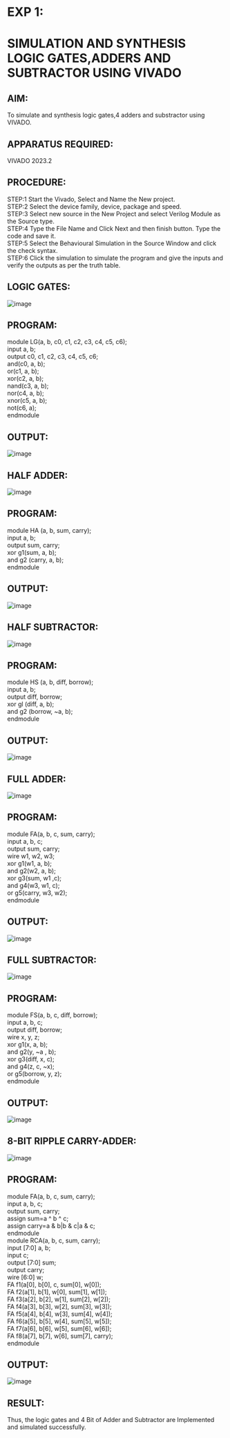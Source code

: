 # EXP 1:
# SIMULATION AND SYNTHESIS LOGIC GATES,ADDERS AND SUBTRACTOR USING VIVADO

## AIM: 
To simulate and synthesis logic gates,4  adders and substractor using VIVADO.

## APPARATUS REQUIRED:
VIVADO 2023.2

## PROCEDURE:
STEP:1 Start the Vivado, Select and Name the New project.<br>
STEP:2 Select the device family, device, package and speed.<br>
STEP:3 Select new source in the New Project and select Verilog Module
as the Source type.<br>
STEP:4 Type the File Name and Click Next and then finish button. Type
the code and save it.<br>
STEP:5 Select the Behavioural Simulation in the Source Window and
click the check syntax.<br>
STEP:6 Click the simulation to simulate the program and give the inputs
and verify the outputs as per the truth table.


## LOGIC GATES:

![image](https://github.com/Gokulnaath03/vlsi-exp1/assets/167178811/48aa8480-8544-48f5-bdbb-1f7c9a11f4b2)


## PROGRAM:
module LG(a, b, c0, c1, c2, c3, c4, c5, c6);<br>
input a, b;<br>
output c0, c1, c2, c3, c4, c5, c6;<br>
and(c0, a, b);<br>
or(c1, a, b);<br>
xor(c2, a, b);<br>
nand(c3, a, b);<br>
nor(c4, a, b);<br>
xnor(c5, a, b);<br>
not(c6, a);<br>
endmodule



## OUTPUT:

![image](https://github.com/Gokulnaath03/vlsi-exp1/assets/167178811/e78c1ace-1412-446f-9902-a1f5361be7da)



## HALF ADDER:


![image](https://github.com/Gokulnaath03/vlsi-exp1/assets/167178811/115e403a-bf53-4d02-b10e-dbf6bc1ff749)


## PROGRAM:
module HA (a, b, sum, carry);<br>
input a, b;<br>
output sum, carry;<br>
xor g1(sum, a, b);<br>
and g2 (carry, a, b);<br>
endmodule


##  OUTPUT:

![image](https://github.com/Gokulnaath03/vlsi-exp1/assets/167178811/85ea124c-5422-4abd-ae75-44b6ecf60f57)



## HALF SUBTRACTOR:


![image](https://github.com/Gokulnaath03/vlsi-exp1/assets/167178811/b0eefd7b-8f91-4cb1-98a1-efdaaefe6d19)



## PROGRAM:
module HS (a, b, diff, borrow);<br>
input a, b;<br>
output diff, borrow;<br>
xor gl (diff, a, b);<br>
and g2 (borrow, ~a, b);<br>
endmodule


## OUTPUT:


![image](https://github.com/Gokulnaath03/vlsi-exp1/assets/167178811/f29a2908-8e11-4721-a9f1-b61e11d9f501)



## FULL ADDER:

![image](https://github.com/Gokulnaath03/vlsi-exp1/assets/167178811/34d91575-840e-46b4-ac9d-0f5eaa2e32b9)

## PROGRAM:
module FA(a, b, c, sum, carry);<br>
input a, b, c;<br>
output sum, carry;<br>
wire w1, w2, w3;<br>
xor g1(w1, a, b);<br>
and g2(w2, a, b);<br>
xor g3(sum, w1 ,c);<br>
and g4(w3, w1, c);<br>
or g5(carry, w3, w2);<br>
endmodule


## OUTPUT:


![image](https://github.com/Gokulnaath03/vlsi-exp1/assets/167178811/51461123-ef71-45e3-8c6b-6ddd5cc34c2f)



## FULL SUBTRACTOR:

![image](https://github.com/Gokulnaath03/vlsi-exp1/assets/167178811/6dd45df6-26fe-4c78-a9b6-50ec43ff23cb)


## PROGRAM:
module FS(a, b, c, diff, borrow);<br>
input a, b, c;<br>
output diff, borrow;<br>
wire x, y, z;<br>
xor g1(x, a, b);<br>
and g2(y, ~a , b);<br>
xor g3(diff, x, c);<br>
and g4(z, c, ~x);<br>
or g5(borrow, y, z);<br>
endmodule


## OUTPUT:


![image](https://github.com/Gokulnaath03/vlsi-exp1/assets/167178811/6fc03d8e-920d-4f83-8d46-aa53f072c6c7)


## 8-BIT RIPPLE CARRY-ADDER:

![image](https://github.com/Gokulnaath03/vlsi-exp1/assets/167178811/87e20862-0b30-42da-8973-d6ec27dbe28a)

## PROGRAM:
module FA(a, b, c, sum, carry);<br>
input a, b, c;<br>
output sum, carry;<br>
assign sum=a ^ b ^ c;<br>
assign carry=a & b|b & c|a & c;<br>
endmodule<br>
module RCA(a, b, c, sum, carry);<br>
input [7:0] a, b;<br>
input c;<br>
output [7:0] sum;<br>
output carry;<br>
wire [6:0] w;<br>
FA f1(a[0], b[0], c, sum[0], w[0]);<br>
FA f2(a[1], b[1], w[0], sum[1], w[1]);<br>
FA f3(a[2], b[2], w[1], sum[2], w[2]);<br>
FA f4(a[3], b[3], w[2], sum[3], w[3]);<br>
FA f5(a[4], b[4], w[3], sum[4], w[4]);<br>
FA f6(a[5], b[5], w[4], sum[5], w[5]);<br>
FA f7(a[6], b[6], w[5], sum[6], w[6]);<br>
FA f8(a[7], b[7], w[6], sum[7], carry);<br>
endmodule


## OUTPUT:

![image](https://github.com/Gokulnaath03/vlsi-exp1/assets/167178811/2ec30dfe-a824-49a1-a021-a7fcd3407def)



## RESULT:
Thus, the logic gates and 4 Bit of Adder and Subtractor are
 Implemented and simulated successfully.
